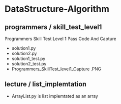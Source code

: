 # DataStructure-Algorithm

## programmers / skill_test_level1
Programmers Skill Test Level 1 Pass Code And Capture
+ solution1.py 
+ solution2.py
+ solution1_test.py
+ solution2_test.py
+ Programmers_SkillTest_level1_Capture .PNG

## lecture / list_implemtation
+ ArrayList.py is list implemtated as an array
